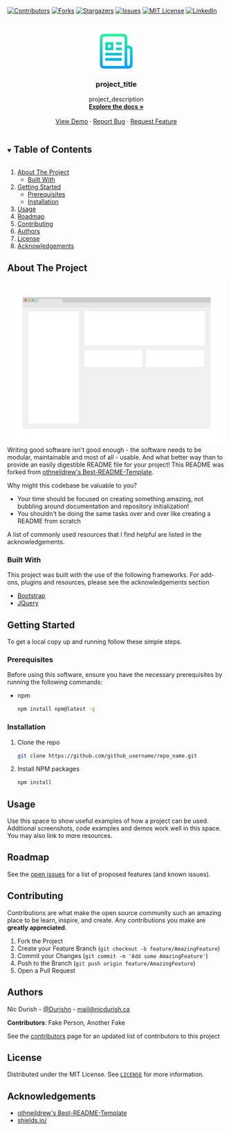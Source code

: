 <!--
*** Thanks for checking out the Ender-README-Template. This repository was forked
*** from othneildrew's Best-README-Template available at
*** https://github.com/othneildrew/Best-README-Template
***
***
***
*** To avoid retyping too much info. Do a search and replace for the following:
*** github_username, repo_name, twitter_handle, email, project_title, project_description, project_url
-->

[![Contributors][contributors-shield]][contributors-url]
[![Forks][forks-shield]][forks-url]
[![Stargazers][stars-shield]][stars-url]
[![Issues][issues-shield]][issues-url]
[![MIT License][license-shield]][license-url]
[![LinkedIn][linkedin-shield]][linkedin-url]



<!-- PROJECT LOGO -->
<br />
<p align="center">
  <a href="https://github.com/github_username/repo_name">
    <img src="docs/images/logo.png" alt="Logo" width="80" height="80">
  </a>

  <h3 align="center">project_title</h3>

  <p align="center">
    project_description
    <br />
    <a href="https://github.com/github_username/repo_name/wiki"><strong>Explore the docs »</strong></a>
    <br />
    <br />
    <a href="https://project_url">View Demo</a>
    ·
    <a href="https://github.com/github_username/repo_name/issues">Report Bug</a>
    ·
    <a href="https://github.com/github_username/repo_name/issues">Request Feature</a>
  </p>
</p>



<!-- TABLE OF CONTENTS -->
<details open="open">
  <summary><h2 style="display: inline-block">Table of Contents</h2></summary>
  <ol>
    <li>
      <a href="#about-the-project">About The Project</a>
      <ul>
        <li><a href="#built-with">Built With</a></li>
      </ul>
    </li>
    <li>
      <a href="#getting-started">Getting Started</a>
      <ul>
        <li><a href="#prerequisites">Prerequisites</a></li>
        <li><a href="#installation">Installation</a></li>
      </ul>
    </li>
    <li><a href="#usage">Usage</a></li>
    <li><a href="#roadmap">Roadmap</a></li>
    <li><a href="#contributing">Contributing</a></li>
    <li><a href="#authors">Authors</a></li>
    <li><a href="#license">License</a></li>
    <li><a href="#acknowledgements">Acknowledgements</a></li>
  </ol>
</details>



<!-- ABOUT THE PROJECT -->
## About The Project

[![Product Name Screen Shot][product-screenshot]](https://project_url)
Writing good software isn't good enough - the software needs to be modular, maintainable and most of all - usable. And what better way than to provide an easily digestible README file for your project! This README was forked from [othneildrew's Best-README-Template](https://github.com/othneildrew/Best-README-Template).

Why might this codebase be valuable to you?
- Your time should be focused on creating something amazing, not bubbling around documentation and repository initialization!
- You shouldn't be doing the same tasks over and over like creating a README from scratch


A list of commonly used resources that I find helpful are listed in the acknowledgements.

### Built With

This project was built with the use of the following frameworks. For add-ons, plugins and resources, please see the acknowledgements section
* [Bootstrap](https://getbootstrap.com)
* [JQuery](https://jquery.com)


<!-- GETTING STARTED -->
## Getting Started

To get a local copy up and running follow these simple steps.

### Prerequisites

Before using this software, ensure you have the necessary prerequisites by running the following commands:
* npm
  ```sh
  npm install npm@latest -g
  ```

### Installation

1. Clone the repo
   ```sh
   git clone https://github.com/github_username/repo_name.git
   ```
2. Install NPM packages
   ```sh
   npm install
   ```



<!-- USAGE EXAMPLES -->
## Usage

Use this space to show useful examples of how a project can be used. Additional screenshots, code examples and demos work well in this space. You may also link to more resources.




<!-- ROADMAP -->
## Roadmap

See the [open issues](https://github.com/github_username/repo_name/issues) for a list of proposed features (and known issues).



<!-- CONTRIBUTING -->
## Contributing

Contributions are what make the open source community such an amazing place to be learn, inspire, and create. Any contributions you make are **greatly appreciated**.

1. Fork the Project
2. Create your Feature Branch (`git checkout -b feature/AmazingFeature`)
3. Commit your Changes (`git commit -m 'Add some AmazingFeature'`)
4. Push to the Branch (`git push origin feature/AmazingFeature`)
5. Open a Pull Request

<!-- Authors -->
## Authors
Nic Durish - [@Durishn](https://twitter.com/Durishn) - [mail@nicdurish.ca](mailto:mail@nicdurish.ca)

**Contributors**: Fake Person, Another Fake

See the [contributors](https://github.com/github_username/repo_name/contributors) page for an updated list of contributors to this project



<!-- LICENSE -->
## License
Distributed under the MIT License. See [`LICENSE`][license-url] for more information.



<!-- ACKNOWLEDGEMENTS -->
## Acknowledgements
* [othneildrew's Best-README-Template](https://github.com/othneildrew/Best-README-Template)
* [shields.io/](https://shields.io/)



<!-- MARKDOWN LINKS & IMAGES -->
<!-- https://www.markdownguide.org/basic-syntax/#reference-style-links -->
[contributors-shield]: https://img.shields.io/github/contributors/github_username/repo.svg?style=for-the-badge
[contributors-url]: https://github.com/github_username/repo/graphs/contributors
[forks-shield]: https://img.shields.io/github/forks/github_username/repo.svg?style=for-the-badge
[forks-url]: https://github.com/github_username/repo/network/members
[stars-shield]: https://img.shields.io/github/stars/github_username/repo.svg?style=for-the-badge
[stars-url]: https://github.com/github_username/repo/stargazers
[issues-shield]: https://img.shields.io/github/issues/github_username/repo.svg?style=for-the-badge
[issues-url]: https://github.com/github_username/repo/issues
[license-shield]: https://img.shields.io/github/license/github_username/repo.svg?style=for-the-badge
[license-url]: https://github.com/github_username/repo/blob/master/docs/LICENSE
[linkedin-shield]: https://img.shields.io/badge/-Github-black.svg?style=for-the-badge&logo=github&colorB=555
[linkedin-url]: https://github.com/github_username
[product-screenshot]: docs/images/screenshot.png

